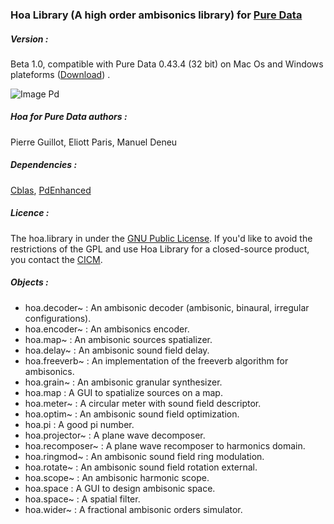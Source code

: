 ### Hoa Library (A high order ambisonics library) for <a title="Pure Data" href="http://puredata.info/" target="_blank">Pure Data </a>

##### Version :

Beta 1.0, compatible with Pure Data 0.43.4 (32 bit) on Mac Os and Windows plateforms (<a title="Download" href="http://www.mshparisnord.fr/hoalibrary/en/downloads/" target="_blank">Download</a>) .

![Image Pd](https://raw.github.com/CICM/HoaLibrary/master/Ressources/PhotoPd.png "Pd Patch")

##### Hoa for Pure Data authors :

Pierre Guillot, Eliott Paris, Manuel Deneu

##### Dependencies : 

<a title="Cblas" href="http://www.netlib.org/clapack/cblas/" target="_blank">Cblas</a>, <a title="PdEnhanced" href="https://github.com/pierreguillot/PdEnhanced" target="_blank">PdEnhanced</a>

##### Licence : 

The hoa.library in under the <a title="GNU" href="http://www.gnu.org/copyleft/gpl.html" target="_blank">GNU Public License</a>. If you'd like to avoid the restrictions of the GPL and use Hoa Library for a closed-source product, you contact the <a title="CICM" href="http://cicm.mshparisnord.org/" target="_blank">CICM</a>.

##### Objects :
- hoa.decoder~ : An ambisonic decoder (ambisonic, binaural, irregular configurations).
- hoa.encoder~ : An ambisonics encoder.
- hoa.map~ : An ambisonic sources spatializer.
- hoa.delay~ : An ambisonic sound field delay.
- hoa.freeverb~ : An implementation of the freeverb algorithm for ambisonics.
- hoa.grain~ : An ambisonic granular synthesizer.
- hoa.map : A GUI to spatialize sources on a map.
- hoa.meter~ : A circular meter with sound field descriptor.
- hoa.optim~ : An ambisonic sound field optimization.
- hoa.pi : A good pi number.
- hoa.projector~ : A plane wave decomposer.
- hoa.recomposer~ : A plane wave recomposer to harmonics domain.
- hoa.ringmod~ : An ambisonic sound field ring modulation.
- hoa.rotate~ : An ambisonic sound field rotation external.
- hoa.scope~ : An ambisonic harmonic scope.
- hoa.space : A GUI to design ambisonic space.
- hoa.space~ : A spatial filter.
- hoa.wider~ : A fractional ambisonic orders simulator.

